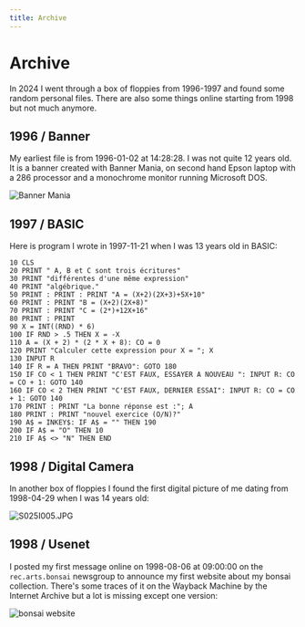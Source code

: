 ```yaml
---
title: Archive
---
```


# Archive

In 2024 I went through a box of floppies from 1996-1997 and found some random
personal files. There are also some things online starting from 1998 but not
much anymore.

## 1996 / Banner

My earliest file is from 1996-01-02 at 14:28:28. I was not quite 12 years old.
It is a banner created with Banner Mania, on second hand Epson laptop with a
286 processor and a monochrome monitor running Microsoft DOS.

![Banner Mania](dos-banner.png)

## 1997 / BASIC

Here is program I wrote in 1997-11-21 when I was 13 years old in BASIC:

```bbcbasic
10 CLS
20 PRINT " A, B et C sont trois écritures"
30 PRINT "différentes d'une même expression"
40 PRINT "algébrique."
50 PRINT : PRINT : PRINT "A = (X+2)(2X+3)+5X+10"
60 PRINT : PRINT "B = (X+2)(2X+8)"
70 PRINT : PRINT "C = (2*)+12X+16"
80 PRINT : PRINT
90 X = INT((RND) * 6)
100 IF RND > .5 THEN X = -X
110 A = (X + 2) * (2 * X + 8): CO = 0
120 PRINT "Calculer cette expression pour X = "; X
130 INPUT R
140 IF R = A THEN PRINT "BRAVO": GOTO 180
150 IF CO < 1 THEN PRINT "C'EST FAUX, ESSAYER A NOUVEAU ": INPUT R: CO = CO + 1: GOTO 140
160 IF CO < 2 THEN PRINT "C'EST FAUX, DERNIER ESSAI": INPUT R: CO = CO + 1: GOTO 140
170 PRINT : PRINT "La bonne réponse est :"; A
180 PRINT : PRINT "nouvel exercice (O/N)?"
190 A$ = INKEY$: IF A$ = "" THEN 190
200 IF A$ = "O" THEN 10
210 IF A$ <> "N" THEN END
```

## 1998 / Digital Camera

In another box of floppies I found the first digital picture of me dating from
1998-04-29 when I was 14 years old:

![S025I005.JPG](1998-04-29-s025i005.jpg)

## 1998 / Usenet

I posted my first message online on 1998-08-06 at 09:00:00 on the
`rec.arts.bonsai` newsgroup to announce my first website about my bonsai
collection. There's some traces of it on the Wayback Machine by the Internet
Archive but a lot is missing except one version:

![bonsai website](bonsai-website.jpg)
